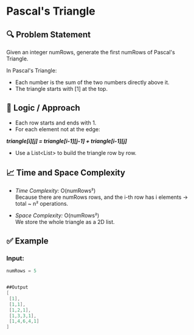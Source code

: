# Pascal's Triangle

## 🔍 Problem Statement

Given an integer numRows, generate the first numRows of Pascal's Triangle.

In Pascal's Triangle:
- Each number is the sum of the two numbers directly above it.
- The triangle starts with [1] at the top.

## 🧠 Logic / Approach

- Each row starts and ends with 1.
- For each element not at the edge:

***triangle[i][j] = triangle[i-1][j-1] + triangle[i-1][j]***


- Use a List<List<Integer>> to build the triangle row by row.

## 📈 Time and Space Complexity

- *Time Complexity:* O(numRows²)  
Because there are numRows rows, and the i-th row has i elements → total ~ n² operations.

- *Space Complexity:* O(numRows²)  
We store the whole triangle as a 2D list.

## ✅ Example

### Input:
```java
numRows = 5


##Output
[
 [1],
 [1,1],
 [1,2,1],
 [1,3,3,1],
 [1,4,6,4,1]
]



